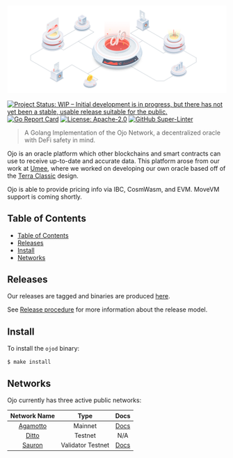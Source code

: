 <!-- markdownlint-disable MD041 -->
<!-- markdownlint-disable MD013 -->

![Logo!](assets/ojo.png)

[![Project Status: WIP – Initial development is in progress, but there has not yet been a stable, usable release suitable for the public.](https://www.repostatus.org/badges/latest/active.svg)](https://www.repostatus.org/badges/latest/active.svg)
[![Go Report Card](https://goreportcard.com/badge/github.com/ojo-network/ojo?style=flat-square)](https://goreportcard.com/report/github.com/ojo-network/ojo)
[![License: Apache-2.0](https://img.shields.io/github/license/ojo-network/ojo.svg?style=flat-square)](https://github.com/ojo-network/ojo/blob/main/LICENSE)
[![GitHub Super-Linter](https://img.shields.io/github/actions/workflow/status/ojo-network/ojo/lint.yml?branch=main)](https://github.com/marketplace/actions/super-linter)

> A Golang Implementation of the Ojo Network, a decentralized oracle
> with DeFi safety in mind.

Ojo is an oracle platform which other blockchains and smart contracts can use to receive
up-to-date and accurate data. This platform arose from our work at
[Umee](https://github.com/umee-network/umee), where we worked on developing our
own oracle based off of the [Terra Classic](https://github.com/terra-money/classic-core) design.

Ojo is able to provide pricing info via IBC, CosmWasm, and EVM. MoveVM support is coming shortly.

## Table of Contents

- [Table of Contents](#table-of-contents)
- [Releases](#releases)
- [Install](#install)
- [Networks](#networks)

## Releases

Our releases are tagged and binaries are produced [here](https://github.com/ojo-network/ojo/releases).

See [Release procedure](contributing.md#release-procedure) for more information about the release model.

## Install

To install the `ojod` binary:

```shell
$ make install
```

## Networks

Ojo currently has three active public networks:

| Network Name                                      | Type              | Docs                                               |
| :-----------------------------------------------: | :---------------: | :------------------------------------------------: |
| [Agamotto](https://agamotto.ojo.network/agamotto) | Mainnet           | [Docs](https://docs.ojo.network/networks/agamotto) |
| [Ditto](https://agamotto.ojo.network/ditto)       | Testnet           | N/A                                                |
| [Sauron](https://sauron.ojo.network/)             | Validator Testnet | [Docs](https://docs.ojo.network/networks/sauron)   |
